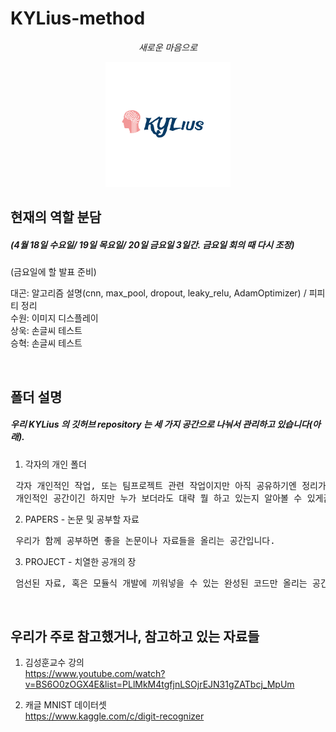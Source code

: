 # KYLius-method
<p align="center"><i>새로운 마음으로</i></p>
<p align="center"> <img src="승혁/KYLius_logo.png" > </p>

## 현재의 역할 분담
##### (4월 18일 수요일/ 19일 목요일/ 20일 금요일 3일간. 금요일 회의 때 다시 조정)
(금요일에 할 발표 준비)
<p>대곤: 알고리즘 설명(cnn, max_pool, dropout, leaky_relu, AdamOptimizer) / 피피티 정리 <br>
수원: 이미지 디스플레이<br>
상욱: 손글씨 테스트<br>
승혁: 손글씨 테스트</p>
<br>

## 폴더 설명
##### 우리 KYLius 의 깃허브 repository 는 세 가지 공간으로 나눠서 관리하고 있습니다(아래).
1. 각자의 개인 폴더 <br>
<pre> 각자 개인적인 작업, 또는 팀프로젝트 관련 작업이지만 아직 공유하기엔 정리가 덜 된 것들을 모아놓는 공간입니다. <br> 개인적인 공간이긴 하지만 누가 보더라도 대략 뭘 하고 있는지 알아볼 수 있게끔 적절한 주석은 필수! </pre>
2. PAPERS - 논문 및 공부할 자료 <br>
<pre> 우리가 함께 공부하면 좋을 논문이나 자료들을 올리는 공간입니다. </pre>
3. PROJECT - 치열한 공개의 장 <br>
<pre> 엄선된 자료, 혹은 모듈식 개발에 끼워넣을 수 있는 완성된 코드만 올리는 공간입니다. </pre>
<br>

## 우리가 주로 참고했거나, 참고하고 있는 자료들
1. 김성훈교수 강의 <br>
https://www.youtube.com/watch?v=BS6O0zOGX4E&list=PLlMkM4tgfjnLSOjrEJN31gZATbcj_MpUm

2. 캐글 MNIST 데이터셋 <br>
https://www.kaggle.com/c/digit-recognizer

